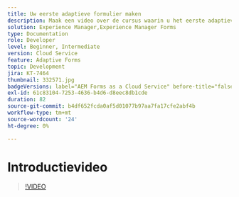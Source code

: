 ```yaml
---
title: Uw eerste adaptieve formulier maken
description: Maak een video over de cursus waarin u het eerste adaptieve formulier maakt
solution: Experience Manager,Experience Manager Forms
type: Documentation
role: Developer
level: Beginner, Intermediate
version: Cloud Service
feature: Adaptive Forms
topic: Development
jira: KT-7464
thumbnail: 332571.jpg
badgeVersions: label="AEM Forms as a Cloud Service" before-title="false"
exl-id: 61c83104-7253-4636-b4d6-d8eec8db1cde
duration: 82
source-git-commit: b4df652fcda0af5d01077b97aa7fa17cfe2abf4b
workflow-type: tm+mt
source-wordcount: '24'
ht-degree: 0%

---
```


# Introductievideo


>[!VIDEO](https://video.tv.adobe.com/v/332571?quality=12&learn=on)
